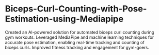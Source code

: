 # Biceps-Curl-Counting-with-Pose-Estimation-using-Mediapipe
Created an AI-powered solution for automated biceps curl counting during gym workouts. Leveraged MediaPipe and machine learning techniques for accurate pose estimation, enabling real-time tracking and counting of biceps curls. Improved fitness tracking and engagement for gym-goers.

